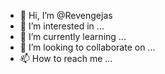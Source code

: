 - 👋 Hi, I’m @Revengejas
- 👀 I’m interested in ...
- 🌱 I’m currently learning ...
- 💞️ I’m looking to collaborate on ...
- 📫 How to reach me ...

<!---
Revengejas/Revengejas is a ✨ special ✨ repository because its `README.md` (this file) appears on your GitHub profile.
You can click the Preview link to take a look at your changes.
--->
